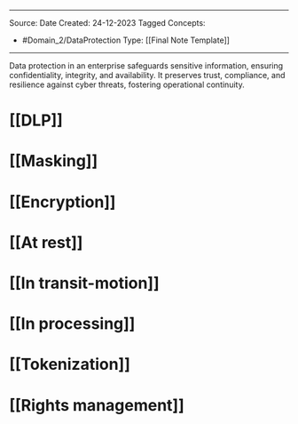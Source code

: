 - - -
Source:
Date Created:  24-12-2023
Tagged Concepts:
- #Domain_2/DataProtection 
Type: [[Final Note Template]]
- - - 

Data protection in an enterprise safeguards sensitive information, ensuring confidentiality, integrity, and availability. It preserves trust, compliance, and resilience against cyber threats, fostering operational continuity.

# [[DLP]]
# [[Masking]]
# [[Encryption]]
# [[At rest]]
# [[In transit-motion]]
# [[In processing]]
# [[Tokenization]]
# [[Rights management]]
